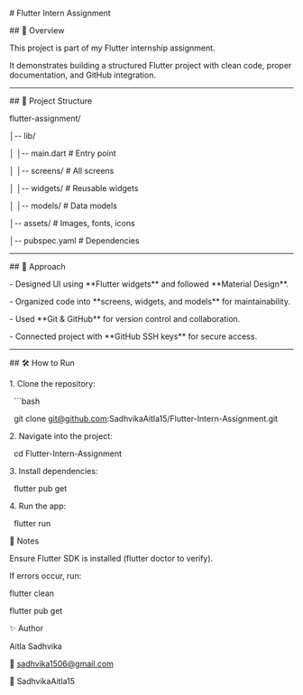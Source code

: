 \# Flutter Intern Assignment



\## 📌 Overview

This project is part of my Flutter internship assignment.  

It demonstrates building a structured Flutter project with clean code, proper documentation, and GitHub integration.



---



\## 📂 Project Structure

flutter-assignment/

│-- lib/

│ │-- main.dart # Entry point

│ │-- screens/ # All screens

│ │-- widgets/ # Reusable widgets

│ │-- models/ # Data models

│-- assets/ # Images, fonts, icons

│-- pubspec.yaml # Dependencies



---



\## 🚀 Approach

\- Designed UI using \*\*Flutter widgets\*\* and followed \*\*Material Design\*\*.

\- Organized code into \*\*screens, widgets, and models\*\* for maintainability.

\- Used \*\*Git \& GitHub\*\* for version control and collaboration.

\- Connected project with \*\*GitHub SSH keys\*\* for secure access.



---



\## 🛠️ How to Run

1\. Clone the repository:

&nbsp;  ```bash

&nbsp;  git clone git@github.com:SadhvikaAitla15/Flutter-Intern-Assignment.git

2\. Navigate into the project:

&nbsp;  cd Flutter-Intern-Assignment

3\. Install dependencies:

&nbsp;  flutter pub get

4\. Run the app:

&nbsp;  flutter run

📖 Notes



Ensure Flutter SDK is installed (flutter doctor to verify).



If errors occur, run:



flutter clean

flutter pub get

✨ Author



Aitla Sadhvika

📧 sadhvika1506@gmail.com

🔗 SadhvikaAitla15


